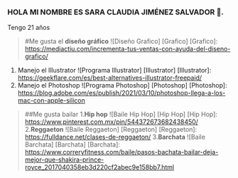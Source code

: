 ### HOLA MI NOMBRE ES SARA CLAUDIA JIMÉNEZ SALVADOR 👋.
Tengo 21 años
>#Me gusta el **diseño gráfico**
![Diseño Grafico] [Grafico]
[Grafico]: https://mediactiu.com/incrementa-tus-ventas-con-ayuda-del-diseno-grafico/
1. Manejo el Illustrator
![Programa Illustrator] [Illustrator]
   [Illustrator]: https://geekflare.com/es/best-alternatives-illustrator-freepaid/
2.  Manejo el Photoshop
    ![Programa Photoshop] [Photoshop]
   [Photoshop]: https://blog.adobe.com/es/publish/2021/03/10/photoshop-llega-a-los-mac-con-apple-silicon

>##Me gusta bailar
1.**Hip hop**
![Baile Hip Hop] [Hip Hop]
[Hip Hop]: https://www.pinterest.com.mx/pin/544372673682438450/
2.**Reggaeton**
![Baile Reggaeton] [Reggaeton]
[Reggaeton]: https://fulldance.net/clases-de-reggaeton/
3.**Barchata**
![Baile Barchata] [Barchata]
[Barchata]: https://www.correryfitness.com/baile/pasos-bachata-bailar-deja-mejor-que-shakira-prince-royce_2017040358eb3d220cf2abec9e158bb7.html
